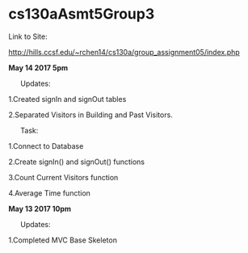 # cs130aAsmt5Group3

Link to Site:

http://hills.ccsf.edu/~rchen14/cs130a/group_assignment05/index.php 



<b>May 14 2017 5pm</b>

 <ul>Updates:</ul>

  1.Created signIn and signOut tables

  2.Separated Visitors in Building and Past Visitors.

 

 <ul>Task:</ul>

  1.Connect to Database

  2.Create signIn() and signOut() functions

  3.Count Current Visitors function

  4.Average Time function

 
 
<b>May 13 2017 10pm</b>

 <ul>Updates:</ul>

  1.Completed MVC Base Skeleton
